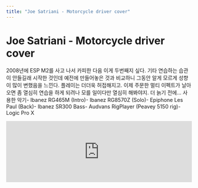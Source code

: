 ```yaml
---
title: "Joe Satriani - Motorcycle driver cover"
---
```

# Joe Satriani - Motorcycle driver cover

2008년에 ESP M2를 사고 나서 카피한 다음 이게 두번째지 싶다. 기타 연습하는 습관이 안들길래 시작한 것인데 예전에 만들어놓은 것과 비교하니 그동안 알게 모르게 성향이 많이 변했음을 느낀다. 플레이는 더더욱 허접해지고. 이제 주문한 멀티 이펙트가 날아오면 좀 열심히 연습을 하게 되려나 모를 일이다만 열심히 해봐야지. 더 늙기 전에...
사용한 악기- Ibanez RG465M (Intro)- Ibanez RG8570Z (Solo)- Epiphone Les Paul (Back)- Ibanez SR300 Bass- Audvans RigPlayer (Peavey 5150 rig)- Logic Pro X




<iframe width="100%" height="166" scrolling="no" frameborder="no" src="https://w.soundcloud.com/player/?url=https%3A//api.soundcloud.com/tracks/249796026&amp;color=ff5500&amp;auto_play=false&amp;hide_related=false&amp;show_comments=true&amp;show_user=true&amp;show_reposts=false"></iframe>




